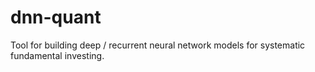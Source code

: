 # dnn-quant

Tool for building deep / recurrent neural network models for systematic fundamental investing.

